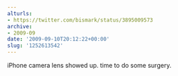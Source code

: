 ```yaml
---
alturls:
- https://twitter.com/bismark/status/3895009573
archive:
- 2009-09
date: '2009-09-10T20:12:22+00:00'
slug: '1252613542'
---
```


iPhone camera lens showed up. time to do some surgery.

